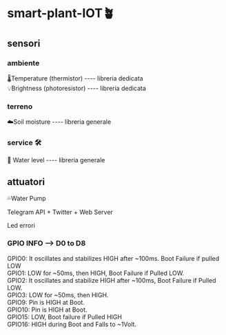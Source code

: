 # smart-plant-IOT🪴

## sensori
### ambiente
🌡️Temperature (thermistor) ---- libreria dedicata <br /> 
💡Brightness (photoresistor) ---- libreria dedicata<br />

### terreno
☁️Soil moisture ---- libreria generale

### service 🛠️
🌊 Water level ---- libreria generale

## attuatori
💦Water Pump


Telegram API + Twitter + Web Server



Led errori






### GPIO INFO --> D0 to D8
GPIO0: It oscillates and stabilizes HIGH after ~100ms. Boot Failure if pulled LOW <br />
GPIO1: LOW for ~50ms, then HIGH, Boot Failure if Pulled LOW. <br />
GPIO2: It oscillates and stabilize HIGH after ~100ms, Boot Failure if Pulled LOW. <br />
GPIO3: LOW for ~50ms, then HIGH. <br />
GPIO9: Pin is HIGH at Boot. <br />
GPIO10: Pin is HIGH at Boot. <br />
GPIO15: LOW, Boot failure if Pulled HIGH <br/>
GPIO16: HIGH during Boot and Falls to ~1Volt. <br/>
